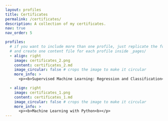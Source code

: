 ```yaml
---
layout: profiles
title: Certificates
permalink: /certificates/
description: A collection of my certificates.
nav: true
nav_order: 5

profiles:
  # if you want to include more than one profile, just replicate the following block
  # and create one content file for each profile inside _pages/
  - align: right
    image: certificates_2.png
    content: certificates_2.md
    image_circular: false # crops the image to make it circular
    more_info: >
      <p><b>Supervised Machine Learning: Regression and Classification<b></p>

  - align: right
    image: certificates_1.png
    content: certificates_1.md
    image_circular: false # crops the image to make it circular
    more_info: >
      <p><b>Machine Learning with Python<b></p>
---
```

